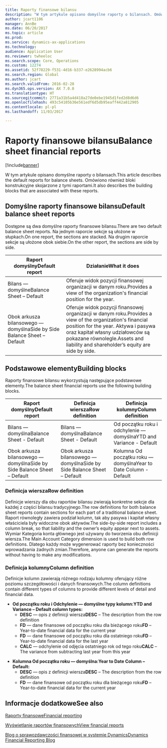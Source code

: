 ```yaml
---
title: Raporty finansowe bilansu
description: "W tym artykule opisano domyślne raporty o bilansach. Omówiono również bloki konstrukcyjne skojarzone z tymi raportami."
author: jcart1106
manager: AnnBe
ms.date: 06/20/2017
ms.topic: article
ms.prod: 
ms.service: dynamics-ax-applications
ms.technology: 
audience: Application User
ms.reviewer: twheeloc
ms.search.scope: Core, Operations
ms.custom: 12274
ms.assetid: 52f78229-f531-4d16-b337-e2628994acb6
ms.search.region: Global
ms.author: jcart
ms.search.validFrom: 2016-02-28
ms.dyn365.ops.version: AX 7.0.0
ms.translationtype: HT
ms.sourcegitcommit: 2771a31b5a4d418a27de0ebe1945d1fed2d8d6d6
ms.openlocfilehash: 493c54105b36e561edf6d5db95eaff442a812905
ms.contentlocale: pl-pl
ms.lasthandoff: 11/03/2017

---
```


# <a name="balance-sheet-financial-reports"></a><span data-ttu-id="df547-104">Raporty finansowe bilansu</span><span class="sxs-lookup"><span data-stu-id="df547-104">Balance sheet financial reports</span></span>

[!include[banner](../includes/banner.md)]


<span data-ttu-id="df547-105">W tym artykule opisano domyślne raporty o bilansach.</span><span class="sxs-lookup"><span data-stu-id="df547-105">This article describes the default reports for balance sheets.</span></span> <span data-ttu-id="df547-106">Omówiono również bloki konstrukcyjne skojarzone z tymi raportami.</span><span class="sxs-lookup"><span data-stu-id="df547-106">It also describes the building blocks that are associated with these reports.</span></span> 

<a name="default-balance-sheet-reports"></a><span data-ttu-id="df547-107">Domyślne raporty finansowe bilansu</span><span class="sxs-lookup"><span data-stu-id="df547-107">Default balance sheet reports</span></span>
-----------------------------

<span data-ttu-id="df547-108">Dostępne są dwa domyślne raporty finansowe bilansu.</span><span class="sxs-lookup"><span data-stu-id="df547-108">There are two default balance sheet reports.</span></span> <span data-ttu-id="df547-109">Na jednym raporcie sekcje są ułożone w słupkach.</span><span class="sxs-lookup"><span data-stu-id="df547-109">On one report, the sections are stacked.</span></span> <span data-ttu-id="df547-110">Na drugim raporcie sekcje są ułożone obok siebie.</span><span class="sxs-lookup"><span data-stu-id="df547-110">On the other report, the sections are side by side.</span></span>

| <span data-ttu-id="df547-111">Raport domyślny</span><span class="sxs-lookup"><span data-stu-id="df547-111">Default report</span></span>                       | <span data-ttu-id="df547-112">Działanie</span><span class="sxs-lookup"><span data-stu-id="df547-112">What it does</span></span>                                                                                                                           |
|--------------------------------------|----------------------------------------------------------------------------------------------------------------------------------------|
| <span data-ttu-id="df547-113">Bilans — domyślne</span><span class="sxs-lookup"><span data-stu-id="df547-113">Balance Sheet – Default</span></span>              | <span data-ttu-id="df547-114">Oferuje widok pozycji finansowej organizacji w danym roku.</span><span class="sxs-lookup"><span data-stu-id="df547-114">Provides a view of the organization's financial position for the year.</span></span>                                                                 |
| <span data-ttu-id="df547-115">Obok arkusza bilansowego — domyślna</span><span class="sxs-lookup"><span data-stu-id="df547-115">Side by Side Balance Sheet – Default</span></span> | <span data-ttu-id="df547-116">Oferuje widok pozycji finansowej organizacji w danym roku.</span><span class="sxs-lookup"><span data-stu-id="df547-116">Provides a view of the organization's financial position for the year.</span></span> <span data-ttu-id="df547-117">Aktywa i pasywa oraz kapitał własny udziałowców są pokazane równolegle.</span><span class="sxs-lookup"><span data-stu-id="df547-117">Assets and liability and shareholder’s equity are side by side.</span></span> |

## <a name="building-blocks"></a><span data-ttu-id="df547-118">Podstawowe elementy</span><span class="sxs-lookup"><span data-stu-id="df547-118">Building blocks</span></span>
<span data-ttu-id="df547-119">Raporty finansowe bilansu wykorzystują następujące podstawowe elementy.</span><span class="sxs-lookup"><span data-stu-id="df547-119">The balance sheet financial reports use the following building blocks.</span></span>

| <span data-ttu-id="df547-120">Raport domyślny</span><span class="sxs-lookup"><span data-stu-id="df547-120">Default report</span></span>                       | <span data-ttu-id="df547-121">Definicja wiersza</span><span class="sxs-lookup"><span data-stu-id="df547-121">Row definition</span></span>                       | <span data-ttu-id="df547-122">Definicja kolumny</span><span class="sxs-lookup"><span data-stu-id="df547-122">Column definition</span></span>             |
|--------------------------------------|--------------------------------------|-------------------------------|
| <span data-ttu-id="df547-123">Bilans — domyślna</span><span class="sxs-lookup"><span data-stu-id="df547-123">Balance Sheet - Default</span></span>              | <span data-ttu-id="df547-124">Bilans — domyślna</span><span class="sxs-lookup"><span data-stu-id="df547-124">Balance Sheet - Default</span></span>              | <span data-ttu-id="df547-125">Od początku roku i odchylenie — domyślna</span><span class="sxs-lookup"><span data-stu-id="df547-125">YTD and Variance - Default</span></span>    |
| <span data-ttu-id="df547-126">Obok arkusza bilansowego — domyślna</span><span class="sxs-lookup"><span data-stu-id="df547-126">Side by Side Balance Sheet – Default</span></span> | <span data-ttu-id="df547-127">Obok arkusza bilansowego — domyślna</span><span class="sxs-lookup"><span data-stu-id="df547-127">Side by Side Balance Sheet – Default</span></span> | <span data-ttu-id="df547-128">Kolumna Od początku roku — domyślna</span><span class="sxs-lookup"><span data-stu-id="df547-128">Year to Date Column - Default</span></span> |

### <a name="row-definition"></a><span data-ttu-id="df547-129">Definicja wiersza</span><span class="sxs-lookup"><span data-stu-id="df547-129">Row definition</span></span>

<span data-ttu-id="df547-130">Definicje wierszy dla obu raportów bilansu zwierają konkretne sekcje dla każdej z części bilansu tradycyjnego.</span><span class="sxs-lookup"><span data-stu-id="df547-130">The row definitions for both balance sheet reports contain sections for each part of a traditional balance sheet.</span></span> <span data-ttu-id="df547-131">Raport równoległy zawiera podział kolumn, tak aby pasywa i kapitał własny właściciela były widoczne obok aktywów.</span><span class="sxs-lookup"><span data-stu-id="df547-131">The side-by-side report includes a column break, so that liability and the owner’s equity appear next to assets.</span></span> <span data-ttu-id="df547-132">Wymiar Kategoria konta głównego jest używany do tworzenia obu definicji wiersza.</span><span class="sxs-lookup"><span data-stu-id="df547-132">The Main Account Category dimension is used to build both row definitions.</span></span> <span data-ttu-id="df547-133">Dlatego każdy może wygenerować raporty bez konieczności wprowadzania żadnych zmian.</span><span class="sxs-lookup"><span data-stu-id="df547-133">Therefore, anyone can generate the reports without having to make any modifications.</span></span>

### <a name="column-definition"></a><span data-ttu-id="df547-134">Definicja kolumny</span><span class="sxs-lookup"><span data-stu-id="df547-134">Column definition</span></span>

<span data-ttu-id="df547-135">Definicje kolumn zawierają różnego rodzaju kolumny oferujący różne poziomu szczegółowości i danych finansowych.</span><span class="sxs-lookup"><span data-stu-id="df547-135">The column definitions contain different types of columns to provide different levels of detail and financial data.</span></span>

-   <span data-ttu-id="df547-136">**Od początku roku i Odchylenie — domyślne typy kolumn:**</span><span class="sxs-lookup"><span data-stu-id="df547-136">**YTD and Variance – Default column types:**</span></span>
    -   <span data-ttu-id="df547-137">**DESC** — opis z definicji wiersza</span><span class="sxs-lookup"><span data-stu-id="df547-137">**DESC** – The description from the row definition</span></span>
    -   <span data-ttu-id="df547-138">**FD** — dane finansowe od początku roku dla bieżącego roku</span><span class="sxs-lookup"><span data-stu-id="df547-138">**FD** – Year-to-date financial data for the current year</span></span>
    -   <span data-ttu-id="df547-139">**FD** — dane finansowe od początku roku dla ostatniego roku</span><span class="sxs-lookup"><span data-stu-id="df547-139">**FD** – Year-to-date financial data for the last year</span></span>
    -   <span data-ttu-id="df547-140">**CALC** — odchylenie od odjęcia ostatniego rok od tego roku</span><span class="sxs-lookup"><span data-stu-id="df547-140">**CALC** – The variance from subtracting last year from this year</span></span>

<!-- -->

-   <span data-ttu-id="df547-141">**Kolumna Od początku roku — domyślna:**</span><span class="sxs-lookup"><span data-stu-id="df547-141">**Year to Date Column – Default:**</span></span>
    -   <span data-ttu-id="df547-142">**DESC** — opis z definicji wiersza</span><span class="sxs-lookup"><span data-stu-id="df547-142">**DESC** – The description from the row definition</span></span>
    -   <span data-ttu-id="df547-143">**FD** — dane finansowe od początku roku dla bieżącego roku</span><span class="sxs-lookup"><span data-stu-id="df547-143">**FD** – Year-to-date financial data for the current year</span></span>

 

<a name="see-also"></a><span data-ttu-id="df547-144">Informacje dodatkowe</span><span class="sxs-lookup"><span data-stu-id="df547-144">See also</span></span>
--------

[<span data-ttu-id="df547-145">Raporty finansowe</span><span class="sxs-lookup"><span data-stu-id="df547-145">Financial reporting</span></span>](financial-reporting-getting-started.md)

[<span data-ttu-id="df547-146">Wyświetlanie raportów finansowych</span><span class="sxs-lookup"><span data-stu-id="df547-146">View financial reports</span></span>](view-financial-reports.md)

[<span data-ttu-id="df547-147">Blog o sprawozdawczości finansowej w systemie Dynamics</span><span class="sxs-lookup"><span data-stu-id="df547-147">Dynamics Financial Reporting Blog</span></span>](http://blogs.msdn.com/b/dynamics_financial_reporting/)




